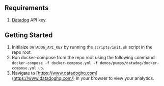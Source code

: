 ## Requirements
1. [Datadog](https://www.datadoghq.com/) API key.

## Getting Started
1. Initilaize `DATADOG_API_KEY` by running the `scripts/init.sh` script in the repo root.
2. Run docker-compose from the repo root using the following command `docker-compose -f docker-compose.yml -f demos/pumps/datadog/docker-compose.yml up`.
3. Navigate to [https://www.datadoghq.com](https://www.datadoghq.com/) in your browser to view your analytics.
